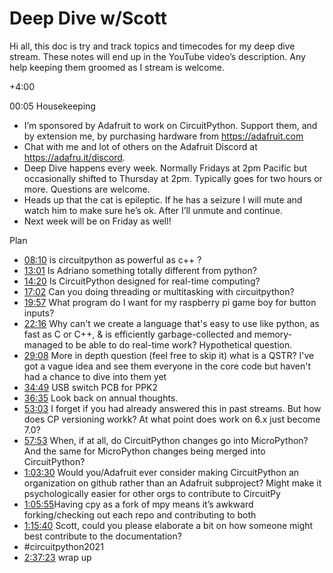 # Deep Dive w/Scott


Hi all, this doc is try and track topics and timecodes for my deep dive stream. These notes will end up in the YouTube video’s description. Any help keeping them groomed as I stream is welcome.


+4:00


00:05 Housekeeping
* I’m sponsored by Adafruit to work on CircuitPython. Support them, and by extension me, by purchasing hardware from https://adafruit.com
* Chat with me and lot of others on the Adafruit Discord at https://adafru.it/discord.
* Deep Dive happens every week. Normally Fridays at 2pm Pacific but occasionally shifted to Thursday at 2pm. Typically goes for two hours or more. Questions are welcome.
* Heads up that the cat is epileptic. If he has a seizure I will mute and watch him to make sure he’s ok. After I’ll unmute and continue.
* Next week will be on Friday as well!


Plan
* [08:10](https://www.youtube.com/watch?v=VIDEO_2021_01_08&t=490) is circuitpython as powerful as c++ ?
* [13:01](https://www.youtube.com/watch?v=VIDEO_2021_01_08&t=781) Is Adriano something totally different from python?
* [14:20](https://www.youtube.com/watch?v=VIDEO_2021_01_08&t=860) Is CircuitPython designed for real-time computing?
* [17:02](https://www.youtube.com/watch?v=VIDEO_2021_01_08&t=1022) Can you doing threading or multitasking with circuitpython?
* [19:57](https://www.youtube.com/watch?v=VIDEO_2021_01_08&t=1197) What program do I want for my raspberry pi game boy for button inputs?
* [22:16](https://www.youtube.com/watch?v=VIDEO_2021_01_08&t=1336) Why can't we create a language that's easy to use like python, as fast as C or C++, & is efficiently garbage-collected and memory-managed to be able to do real-time work? Hypothetical question.
* [29:08](https://www.youtube.com/watch?v=VIDEO_2021_01_08&t=1748) More in depth question (feel free to skip it) what is a QSTR? I've got a vague idea and see them everyone in the core code but haven't had a chance to dive into them yet
* [34:49](https://www.youtube.com/watch?v=VIDEO_2021_01_08&t=2089) USB switch PCB for PPK2
* [36:35](https://www.youtube.com/watch?v=VIDEO_2021_01_08&t=2195) Look back on annual thoughts.
* [53:03](https://www.youtube.com/watch?v=VIDEO_2021_01_08&t=3183) I forget if you had already answered this in past streams. But how does CP versioning workk? At what point does work on 6.x just become 7.0?
* [57:53](https://www.youtube.com/watch?v=VIDEO_2021_01_08&t=3473) When, if at all, do CircuitPython changes go into MicroPython? And the same for MicroPython changes being merged into CircuitPython?
* [1:03:30](https://www.youtube.com/watch?v=VIDEO_2021_01_08&t=3810) Would you/Adafruit ever consider making CircuitPython an organization on github rather than an Adafruit subproject? Might make it psychologically easier for other orgs to contribute to CircuitPy
* [1:05:55](https://www.youtube.com/watch?v=VIDEO_2021_01_08&t=3955) ​Having cpy as a fork of mpy means it’s awkward forking/checking out each repo and contributing to both
* [1:15:40](https://www.youtube.com/watch?v=VIDEO_2021_01_08&t=4540) Scott, could you please elaborate a bit on how someone might best contribute to the documentation?
* #circuitpython2021
* [2:37:23](https://www.youtube.com/watch?v=VIDEO_2021_01_08&t=9443) wrap up
